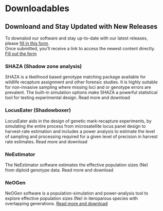 # Downloadables

## Downloand and Stay Updated with New Releases
To downalod our software and stay up-to-date with our latest releases, please [fill in this form]().  
Once submitted, you’ll receive a link to access the newest content directly.    
[Fill out the form](https://forms.gle/YOUR_FORM_LINK)

### SHAZA (Shadow zone analysis)
SHAZA is a likelihood based genotype matching package available for wildlife recapture assignment and other forensic studies. It is highly suitable for non-invasive sampling where missing loci and or genotype errors are prevalent. The built-in simulation options make SHAZA a powerful statistical tool for testing experimental design.
Read more and download

### LocusEater (Shadowboxer)
LocusEater aids in the design of genetic mark-recapture experiments, by simulating the entire process from microsatellite locus panel design to harvest-rate estimation and includes a power analysis to estimate the level of sampling and processing required for a given level of precision in harvest rate estimates.
Read more and download

### NeEstimator
The NeEstimator software estimates the effective population sizes (Ne) from diploid genotype data.
Read more and download

### NeOGen
NeOGen software is a population-simulation and power-analysis tool to explore effective population sizes (Ne) in iteroparous species with overlapping generations.
[Read more and download](resources-neogen.md)
